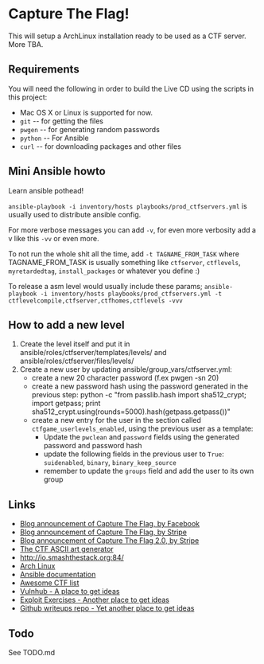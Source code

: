 Capture The Flag!
=================
This will setup a ArchLinux installation ready to be used as a CTF server.
More TBA.


Requirements
------------
You will need the following in order to build the Live CD using
the scripts in this project:

* Mac OS X or Linux is supported for now.
* `git` -- for getting the files
* `pwgen` -- for generating random passwords
* `python` -- For Ansible
* `curl` -- for downloading packages and other files

Mini Ansible howto
-------------------

Learn ansible pothead!

`ansible-playbook -i inventory/hosts playbooks/prod_ctfservers.yml` is usually used to distribute ansible config.

For more verbose messages you can add `-v`, for even more verbosity add a v like this `-vv` or even more.

To not run the whole shit all the time, add `-t TAGNAME_FROM_TASK` where TAGNAME_FROM_TASK is usually something like `ctfserver`, `ctflevels`, `myretardedtag`, `install_packages` or whatever you define :)

To release a asm level would usually include these params;
`ansible-playbook -i inventory/hosts playbooks/prod_ctfservers.yml -t ctflevelcompile,ctfserver,ctfhomes,ctflevels -vvv`

How to add a new level
----------------------

1. Create the level itself and put it in ansible/roles/ctfserver/templates/levels/ and
   ansible/roles/ctfserver/files/levels/
2. Create a new user by updating ansible/group_vars/ctfserver.yml:
   - create a new 20 character password (f.ex pwgen -sn 20)
   - create a new password hash using the password generated in the previous step:
     python -c "from passlib.hash import sha512_crypt; import getpass; print sha512_crypt.using(rounds=5000).hash(getpass.getpass())"
   - create a new entry for the user in the section called `ctfgame_userlevels_enabled`, using the previous user as a template:
     - Update the `pwclean` and `password` fields using the generated password and password hash
     - update the following fields in the previous user to `True`: `suidenabled`, `binary`, `binary_keep_source`
     - remember to update the `groups` field and add the user to its own group



Links
-----
* [Blog announcement of Capture The Flag, by Facebook](https://www.facebook.com/notes/facebook-ctf/facebook-ctf-is-now-open-source/525464774322241/)
* [Blog announcement of Capture The Flag, by Stripe](https://stripe.com/blog/capture-the-flag)
* [Blog announcement of Capture The Flag 2.0, by Stripe](https://stripe.com/blog/capture-the-flag-20)
* [The CTF ASCII art generator](http://patorjk.com/software/taag/#p=testall&f=Graffiti&t=CTF)
* http://io.smashthestack.org:84/
* [Arch Linux](https://www.archlinux.org/)
* [Ansible documentation](http://docs.ansible.com/)
* [Awesome CTF list](https://github.com/apsdehal/awesome-ctf)
* [Vulnhub - A place to get ideas](https://www.vulnhub.com/)
* [Exploit Exercises - Another place to get ideas](https://exploit-exercises.com/)
* [Github writeups repo - Yet another place to get ideas](https://github.com/smokeleeteveryday/CTF_WRITEUPS)


Todo
----
See TODO.md

